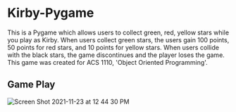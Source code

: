 # Kirby-Pygame
This is a Pygame which allows users to collect green, red, yellow stars while you play as Kirby. When users collect green stars, the users gain 100 points, 50 points for red stars, and 10 points for yellow stars. When users collide with the black stars, the game discontinues and the player loses the game. This game was created for ACS 1110, 'Object Oriented Programming'.

## Game Play
![Screen Shot 2021-11-23 at 12 44 30 PM](https://user-images.githubusercontent.com/89673315/143109881-d725a168-9fea-4f2d-b72a-986f95c39462.png)
